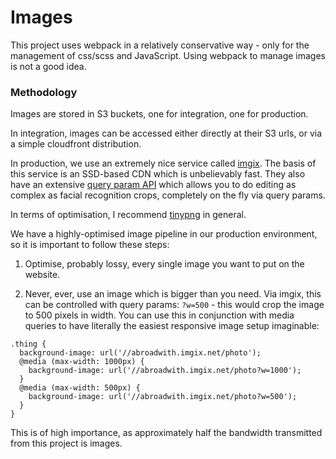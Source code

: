 # Images

This project uses webpack in a relatively conservative way - only for the management of css/scss and JavaScript. Using webpack to manage images is not a good idea.

### Methodology

Images are stored in S3 buckets, one for integration, one for production.

In integration, images can be accessed either directly at their S3 urls, or via a simple cloudfront distribution.

In production, we use an extremely nice service called [imgix](https://imgix.com/). The basis of this service is an SSD-based CDN which is unbelievably fast. They also have an extensive [query param API](https://docs.imgix.com/apis/url) which allows you to do editing as complex as facial recognition crops, completely on the fly via query params.

In terms of optimisation, I recommend [tinypng](https://tinypng.com/) in general.

We have a highly-optimised image pipeline in our production environment, so it is important to follow these steps:

1. Optimise, probably lossy, every single image you want to put on the website.

2. Never, ever, use an image which is bigger than you need. Via imgix, this can be controlled with query params: `?w=500` - this would crop the image to 500 pixels in width. You can use this in conjunction with media queries to have literally the easiest responsive image setup imaginable:

  ```
  .thing {
    background-image: url('//abroadwith.imgix.net/photo');
    @media (max-width: 1000px) {
      background-image: url('//abroadwith.imgix.net/photo?w=1000');
    }
    @media (max-width: 500px) {
      background-image: url('//abroadwith.imgix.net/photo?w=500');
    }
  }
  ```

This is of high importance, as approximately half the bandwidth transmitted from this project is images.
